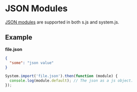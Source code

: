 # JSON Modules

[JSON modules](https://github.com/whatwg/html/pull/4407) are supported in both s.js and system.js.

## Example

**file.json**
```json
{
  "some": "json value"
}
```

```js
System.import('file.json').then(function (module) {
  console.log(module.default); // The json as a js object.
});
```